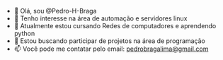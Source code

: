 - 👋 Olá, sou @Pedro-H-Braga
- 👀 Tenho interesse na área de automação e servidores linux
- 🌱 Atualmente estou cursando Redes de computadores e aprendendo python  
- 💞️ Estou buscando participar de projetos na área de programação  
- 📫 Você pode me contatar pelo email: pedrobragalima@gmail.com

<!---
Pedro-H-Braga/Pedro-H-Braga is a ✨ special ✨ repository because its `README.md` (this file) appears on your GitHub profile.
You can click the Preview link to take a look at your changes.
--->
